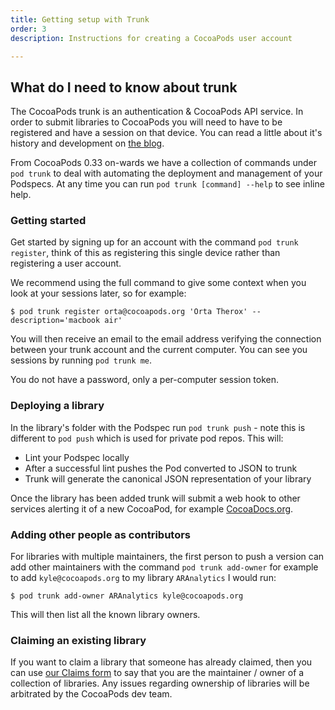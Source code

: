 ```yaml
---
title: Getting setup with Trunk
order: 3
description: Instructions for creating a CocoaPods user account

---
```


## What do I need to know about trunk

The CocoaPods trunk is an authentication & CocoaPods API service. In order to submit libraries to CocoaPods you will need to have to be registered and have a session on that device. You can read a little about it's history and development on [the blog](http://blog.cocoapods.org/CocoaPods-Trunk/).

From CocoaPods 0.33 on-wards we have a collection of commands under `pod trunk` to deal with automating the deployment and management of your Podspecs. At any time you can run `pod trunk [command] --help` to see inline help.

### Getting started

Get started by signing up for an account with the command `pod trunk register`, think of this as registering this single device rather than registering a user account. 

We recommend using the full command to give some context when you look at your sessions later, so for example:

```
$ pod trunk register orta@cocoapods.org 'Orta Therox' --description='macbook air'
```

You will then receive an email to the email address verifying the connection between your trunk account and the current computer. You can see you sessions by running `pod trunk me`.

You do not have a password, only a per-computer session token.

### Deploying a library

In the library's folder with the Podspec run `pod trunk push` - note this is different to `pod push` which is used for private pod repos. This will:

 * Lint your Podspec locally
 * After a successful lint pushes the Pod converted to JSON to trunk
 * Trunk will generate the canonical JSON representation of your library

Once the library has been added trunk will submit a web hook to other services alerting it of a new CocoaPod, for example [CocoaDocs.org](http://cocoadocs.org).

### Adding other people as contributors

For libraries with multiple maintainers, the first person to push a version can add other maintainers with the command `pod trunk add-owner` for example to add `kyle@cocoapods.org` to my library `ARAnalytics` I would run:

```
$ pod trunk add-owner ARAnalytics kyle@cocoapods.org
```
 
This will then list all the known library owners.

### Claiming an existing library

If you want to claim a library that someone has already claimed, then you can use [our Claims form](https://trunk.cocoapods.org/claims/new) to say that you are the maintainer / owner of a collection of libraries. Any issues regarding ownership of libraries will be arbitrated by the CocoaPods dev team.
